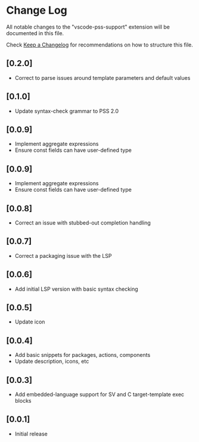 # Change Log

All notable changes to the "vscode-pss-support" extension will be documented in this file.

Check [Keep a Changelog](http://keepachangelog.com/) for recommendations on how to structure this file.

## [0.2.0]
- Correct to parse issues around template parameters and default values

## [0.1.0]
- Update syntax-check grammar to PSS 2.0

## [0.0.9]
- Implement aggregate expressions
- Ensure const fields can have user-defined type

## [0.0.9]
- Implement aggregate expressions
- Ensure const fields can have user-defined type

## [0.0.8]
- Correct an issue with stubbed-out completion handling

## [0.0.7]
- Correct a packaging issue with the LSP

## [0.0.6]
- Add initial LSP version with basic syntax checking

## [0.0.5]
- Update icon

## [0.0.4]
- Add basic snippets for packages, actions, components
- Update description, icons, etc

## [0.0.3]
- Add embedded-language support for SV and C target-template exec blocks

## [0.0.1]
- Initial release
